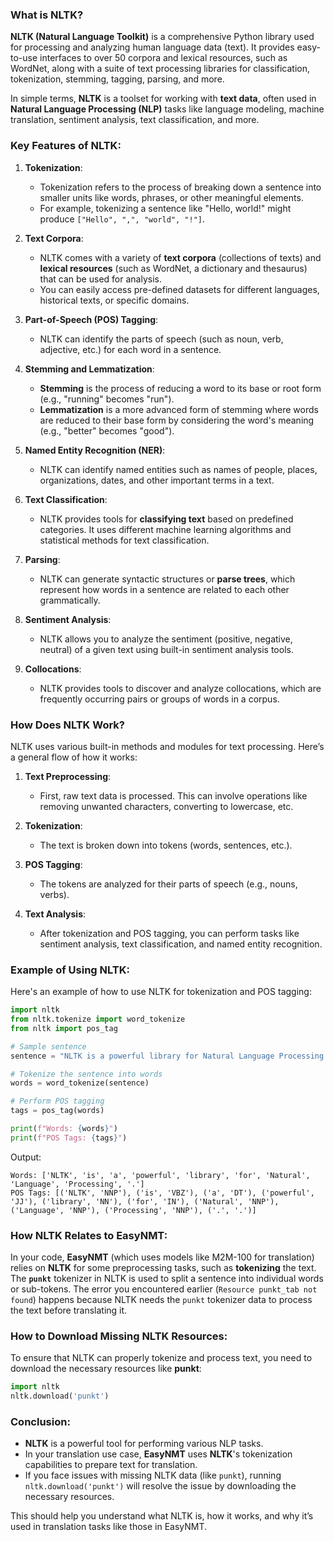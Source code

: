 ### **What is NLTK?**

**NLTK (Natural Language Toolkit)** is a comprehensive Python library used for processing and analyzing human language data (text). It provides easy-to-use interfaces to over 50 corpora and lexical resources, such as WordNet, along with a suite of text processing libraries for classification, tokenization, stemming, tagging, parsing, and more.

In simple terms, **NLTK** is a toolset for working with **text data**, often used in **Natural Language Processing (NLP)** tasks like language modeling, machine translation, sentiment analysis, text classification, and more.

### **Key Features of NLTK:**

1. **Tokenization**:

   * Tokenization refers to the process of breaking down a sentence into smaller units like words, phrases, or other meaningful elements.
   * For example, tokenizing a sentence like "Hello, world!" might produce `["Hello", ",", "world", "!"]`.

2. **Text Corpora**:

   * NLTK comes with a variety of **text corpora** (collections of texts) and **lexical resources** (such as WordNet, a dictionary and thesaurus) that can be used for analysis.
   * You can easily access pre-defined datasets for different languages, historical texts, or specific domains.

3. **Part-of-Speech (POS) Tagging**:

   * NLTK can identify the parts of speech (such as noun, verb, adjective, etc.) for each word in a sentence.

4. **Stemming and Lemmatization**:

   * **Stemming** is the process of reducing a word to its base or root form (e.g., "running" becomes "run").
   * **Lemmatization** is a more advanced form of stemming where words are reduced to their base form by considering the word's meaning (e.g., "better" becomes "good").

5. **Named Entity Recognition (NER)**:

   * NLTK can identify named entities such as names of people, places, organizations, dates, and other important terms in a text.

6. **Text Classification**:

   * NLTK provides tools for **classifying text** based on predefined categories. It uses different machine learning algorithms and statistical methods for text classification.

7. **Parsing**:

   * NLTK can generate syntactic structures or **parse trees**, which represent how words in a sentence are related to each other grammatically.

8. **Sentiment Analysis**:

   * NLTK allows you to analyze the sentiment (positive, negative, neutral) of a given text using built-in sentiment analysis tools.

9. **Collocations**:

   * NLTK provides tools to discover and analyze collocations, which are frequently occurring pairs or groups of words in a corpus.

### **How Does NLTK Work?**

NLTK uses various built-in methods and modules for text processing. Here’s a general flow of how it works:

1. **Text Preprocessing**:

   * First, raw text data is processed. This can involve operations like removing unwanted characters, converting to lowercase, etc.

2. **Tokenization**:

   * The text is broken down into tokens (words, sentences, etc.).

3. **POS Tagging**:

   * The tokens are analyzed for their parts of speech (e.g., nouns, verbs).

4. **Text Analysis**:

   * After tokenization and POS tagging, you can perform tasks like sentiment analysis, text classification, and named entity recognition.

### **Example of Using NLTK:**

Here's an example of how to use NLTK for tokenization and POS tagging:

```python
import nltk
from nltk.tokenize import word_tokenize
from nltk import pos_tag

# Sample sentence
sentence = "NLTK is a powerful library for Natural Language Processing."

# Tokenize the sentence into words
words = word_tokenize(sentence)

# Perform POS tagging
tags = pos_tag(words)

print(f"Words: {words}")
print(f"POS Tags: {tags}")
```

Output:

```
Words: ['NLTK', 'is', 'a', 'powerful', 'library', 'for', 'Natural', 'Language', 'Processing', '.']
POS Tags: [('NLTK', 'NNP'), ('is', 'VBZ'), ('a', 'DT'), ('powerful', 'JJ'), ('library', 'NN'), ('for', 'IN'), ('Natural', 'NNP'), ('Language', 'NNP'), ('Processing', 'NNP'), ('.', '.')]
```

### **How NLTK Relates to EasyNMT:**

In your code, **EasyNMT** (which uses models like M2M-100 for translation) relies on **NLTK** for some preprocessing tasks, such as **tokenizing** the text. The **`punkt`** tokenizer in NLTK is used to split a sentence into individual words or sub-tokens. The error you encountered earlier (`Resource punkt_tab not found`) happens because NLTK needs the `punkt` tokenizer data to process the text before translating it.

### **How to Download Missing NLTK Resources:**

To ensure that NLTK can properly tokenize and process text, you need to download the necessary resources like **punkt**:

```python
import nltk
nltk.download('punkt')
```

### **Conclusion:**

* **NLTK** is a powerful tool for performing various NLP tasks.
* In your translation use case, **EasyNMT** uses **NLTK**'s tokenization capabilities to prepare text for translation.
* If you face issues with missing NLTK data (like `punkt`), running `nltk.download('punkt')` will resolve the issue by downloading the necessary resources.

This should help you understand what NLTK is, how it works, and why it’s used in translation tasks like those in EasyNMT.
